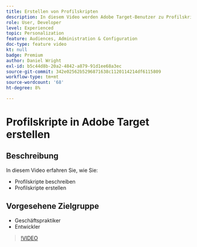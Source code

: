 ```yaml
---
title: Erstellen von Profilskripten
description: In diesem Video werden Adobe Target-Benutzer zu Profilskripten vorgestellt. Sehen Sie sich dieses Video an, wenn Sie mit Adobe Target vertraut sind und die Grundlagen der Verwendung von Profilskripten kennen lernen möchten, um spezialisiertere Zielgruppen oder Zielgruppen zu erstellen.
role: User, Developer
level: Experienced
topic: Personalization
feature: Audiences, Administration & Configuration
doc-type: feature video
kt: null
badge: Premium
author: Daniel Wright
exl-id: b5c44d8b-20a2-4842-a879-91d1ee68a3ec
source-git-commit: 342e02562b5296871638c1120114214df6115809
workflow-type: tm+mt
source-wordcount: '68'
ht-degree: 8%

---
```


# Profilskripte in Adobe Target erstellen

## Beschreibung

In diesem Video erfahren Sie, wie Sie:

* Profilskripte beschreiben
* Profilskripte erstellen

## Vorgesehene Zielgruppe

* Geschäftspraktiker
* Entwickler

>[!VIDEO](https://video.tv.adobe.com/v/17394/?quality=12)
